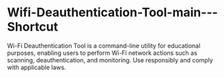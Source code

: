 # Wifi-Deauthentication-Tool-main---Shortcut
Wi-Fi Deauthentication Tool is a command-line utility for educational purposes, enabling users to perform Wi-Fi network actions such as scanning, deauthentication, and monitoring. Use responsibly and comply with applicable laws.
